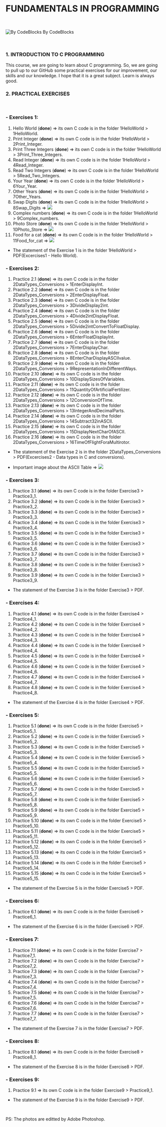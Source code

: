 # FUNDAMENTALS IN PROGRAMMING

<br>

![By CodeBlocks](CProg.png)
By CodeBlocks

<br>

### 1. INTRODUCTION TO C PROGRAMMING

This course, we are going to learn about C programming. So, we are going to pull up to our GitHub some practical exercises for our improvement, our skills and our knowledge. I hope that it is a great subject. Learn is always good.

### 2. PRACTICAL EXERCISES
<br>

### - Exercises 1:
    
1. Hello World (**done**) => its own C code is in the folder 1HelloWorld > 1HelloWorld.
2. Print Integer (**done**) => its own C code is in the folder 1HelloWorld > 2Print_Integer.
3. Print Three Integers (**done**) => its own C code is in the folder 1HelloWorld > 3Print_Three_Integers.
4. Read Integer (**done**) => its own C code is in the folder 1HelloWorld > 4Read_Integer.
5. Read Two Integers (**done**) => its own C code is in the folder 1HelloWorld > 5Read_Two_Integers.
6. Your Year (**done**) => its own C code is in the folder 1HelloWorld > 6Your_Year.
7. Other Years (**done**) => its own C code is in the folder 1HelloWorld > 7Other_Years.
8. Swap Digits (**done**) => its own C code is in the folder 1HelloWorld > 8Swap_Digits => ![](Swap_Digits.png)
9. Complex numbers (**done**) => its own C code is in the folder 1HelloWorld > 9Complex_numbers.
10. Photo Store (**done**) => its own C code is in the folder 1HelloWorld > 10Photo_Store => ![](Photo_Store.jpg)
11. Food for a cat (**done**) => its own C code is in the folder 1HelloWorld > 11Food_for_cat => ![](Food_for_cat.jpg)
- The statement of the Exercise 1 is in the folder 1HelloWorld > PDF(Excercises1 - Hello World).

### - Exercises 2:
    
1. Practice 2.1 (**done**) => its own C code is in the folder 2DataTypes_Conversions > 1EnterDisplayInt.
2. Practice 2.2 (**done**) => its own C code is in the folder 2DataTypes_Conversions > 2EnterDisplayFloat.
3. Practice 2.3 (**done**) => its own C code is in the folder 2DataTypes_Conversions > 3DivideDisplay2int.
4. Practice 2.4 (**done**) => its own C code is in the folder 2DataTypes_Conversions > 4Divide2intDisplayFloat.
5. Practice 2.5 (**done**) => its own C code is in the folder 2DataTypes_Conversions > 5Divide2intConvertToFloatDisplay.
6. Practice 2.6 (**done**) => its own C code is in the folder 2DataTypes_Conversions > 6EnterFloatDisplayInt.
7. Practice 2.7 (**done**) => its own C code is in the folder 2DataTypes_Conversions > 7EnterDisplayChar.
8. Practice 2.8 (**done**) => its own C code is in the folder 2DataTypes_Conversions > 8EnterCharDisplayASCIIvalue.
9. Practice 2.9 (**done**) => its own C code is in the folder 2DataTypes_Conversions > 9RepresentationInDifferentWays.
10. Practice 2.10 (**done**) => its own C code is in the folder 2DataTypes_Conversions > 10DisplaySizesOfVariables.
11. Practice 2.11 (**done**) => its own C code is in the folder 2DataTypes_Conversions > 11QuantityOfArtificialFertilizer.
12. Practice 2.12 (**done**) => its own C code is in the folder 2DataTypes_Conversions > 12ConversionOfTime.
13. Practice 2.13 (**done**) => its own C code is in the folder 2DataTypes_Conversions > 13IntegerAndDecimalParts.
14. Practice 2.14 (**done**) => its own C code is in the folder 2DataTypes_Conversions > 14Subtract32inASCII.
15. Practice 2.15 (**done**) => its own C code is in the folder 2DataTypes_Conversions > 15DisplayNextCharOfASCII.
16. Practice 2.16 (**done**) => its own C code is in the folder 2DataTypes_Conversions > 16TimeOfFlightForaMultirotor.
- The statement of the Exercise 2 is in the folder 2DataTypes_Conversions > PDF(Excercises2 - Data types in C and conversions).

- Important image about the ASCII Table => ![](ASCII_Table.jpg)

### - Exercises 3:
    
1. Practice 3.1 (**done**) => its own C code is in the folder Exercise3 > Practice3_1.
2. Practice 3.2 (**done**) => its own C code is in the folder Exercise3 > Practice3_2.
3. Practice 3.3 (**done**) => its own C code is in the folder Exercise3 > Practice3_3.
4. Practice 3.4 (**done**) => its own C code is in the folder Exercise3 > Practice3_4.
5. Practice 3.5 (**done**) => its own C code is in the folder Exercise3 > Practice3_5.
6. Practice 3.6 (**done**) => its own C code is in the folder Exercise3 > Practice3_6.
7. Practice 3.7 (**done**) => its own C code is in the folder Exercise3 > Practice3_7.
8. Practice 3.8 (**done**) => its own C code is in the folder Exercise3 > Practice3_8.
9. Practice 3.9 (**done**) => its own C code is in the folder Exercise3 > Practice3_9.
- The statement of the Exercise 3 is in the folder Exercise3 > PDF.

### - Exercises 4:
    
1. Practice 4.1 (**done**) => its own C code is in the folder Exercise4 > Practice4_1.
2. Practice 4.2 (**done**) => its own C code is in the folder Exercise4 > Practice4_2.
3. Practice 4.3 (**done**) => its own C code is in the folder Exercise4 > Practice4_3.
4. Practice 4.4 (**done**) => its own C code is in the folder Exercise4 > Practice4_4.
5. Practice 4.5 (**done**) => its own C code is in the folder Exercise4 > Practice4_5.
6. Practice 4.6 (**done**) => its own C code is in the folder Exercise4 > Practice4_6.
7. Practice 4.7 (**done**) => its own C code is in the folder Exercise4 > Practice4_7.
8. Practice 4.8 (**done**) => its own C code is in the folder Exercise4 > Practice4_8.
- The statement of the Exercise 4 is in the folder Exercise4 > PDF.

### - Exercises 5:
    
1. Practice 5.1 (**done**) => its own C code is in the folder Exercise5 > Practice5_1.
2. Practice 5.2 (**done**) => its own C code is in the folder Exercise5 > Practice5_2.
3. Practice 5.3 (**done**) => its own C code is in the folder Exercise5 > Practice5_3.
4. Practice 5.4 (**done**) => its own C code is in the folder Exercise5 > Practice5_4.
5. Practice 5.5 (**done**) => its own C code is in the folder Exercise5 > Practice5_5.
6. Practice 5.6 (**done**) => its own C code is in the folder Exercise5 > Practice5_6.
7. Practice 5.7 (**done**) => its own C code is in the folder Exercise5 > Practice5_7.
8. Practice 5.8 (**done**) => its own C code is in the folder Exercise5 > Practice5_8.
9. Practice 5.9 (**done**) => its own C code is in the folder Exercise5 > Practice5_9.
10. Practice 5.10 (**done**) => its own C code is in the folder Exercise5 > Practice5_10.
11. Practice 5.11 (**done**) => its own C code is in the folder Exercise5 > Practice5_11.
12. Practice 5.12 (**done**) => its own C code is in the folder Exercise5 > Practice5_12.
13. Practice 5.13 (**done**) => its own C code is in the folder Exercise5 > Practice5_13.
14. Practice 5.14 (**done**) => its own C code is in the folder Exercise5 > Practice5_14.
15. Practice 5.15 (**done**) => its own C code is in the folder Exercise5 > Practice5_15.
- The statement of the Exercise 5 is in the folder Exercise5 > PDF.

### - Exercises 6:
    
1. Practice 6.1 (**done**) => its own C code is in the folder Exercise6 > Practice6_1.
- The statement of the Exercise 6 is in the folder Exercise6 > PDF.

### - Exercises 7:
    
1. Practice 7.1 (**done**) => its own C code is in the folder Exercise7 > Practice7_1.
2. Practice 7.2 (**done**) => its own C code is in the folder Exercise7 > Practice7_2.
3. Practice 7.3 (**done**) => its own C code is in the folder Exercise7 > Practice7_3.
4. Practice 7.4 (**done**) => its own C code is in the folder Exercise7 > Practice7_4.
5. Practice 7.5 (**done**) => its own C code is in the folder Exercise7 > Practice7_5.
6. Practice 7.6 (**done**) => its own C code is in the folder Exercise7 > Practice7_6.
7. Practice 7.7 (**done**) => its own C code is in the folder Exercise7 > Practice7_7.
- The statement of the Exercise 7 is in the folder Exercise7 > PDF.

### - Exercises 8:
    
1. Practice 8.1 (**done**) => its own C code is in the folder Exercise8 > Practice8_1.
- The statement of the Exercise 8 is in the folder Exercise8 > PDF.

### - Exercises 9:
    
1. Practice 9.1 => its own C code is in the folder Exercise9 > Practice9_1.
- The statement of the Exercise 9 is in the folder Exercise9 > PDF.

<br>

PS: The photos are editted by Adobe Photoshop.